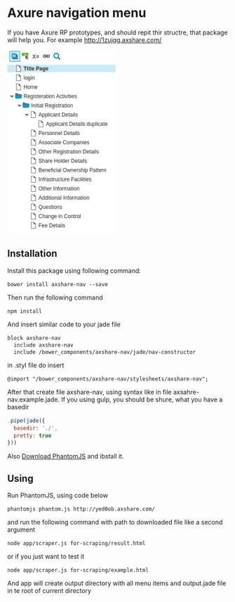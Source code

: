 # Axure navigation menu

If you have Axure RP prototypes, and should repit thir structre, that package will help you. For example http://1zujqg.axshare.com/

![Axshure link screenshoot](/img/axshare-nav.png?raw=true "Axshure link screenshoot")

## Installation
Install this package using following command:

    bower install axshare-nav --save

Then run the following command

    npm install

And insert similar code to your jade file

```jade
block axshare-nav
  include axshare-nav
  include /bower_components/axshare-nav/jade/nav-constructor
```

in .styl file do insert

```stylus
@import "/bower_components/axshare-nav/stylesheets/axshare-nav";
```

After that create file axshare-nav, using syntax like in file axsahre-nav.example.jade.
If you using gulp, you should be shure, what you have a basedir

```javascript
.pipe(jade({
  basedir: './',
  pretty: true
}))
```

Also [Download PhantomJS](http://phantomjs.org/download.html) and ibstall it.

## Using

Run PhantomJS, using code below

    phantomjs phantom.js http://yed0ob.axshare.com/

and run the following command with path to downloaded file like a second argument

    node app/scraper.js for-scraping/result.html

or if you just want to test it

    node app/scraper.js for-scraping/example.html

And app will create output directory with all menu items and output.jade file in te root of current directory
